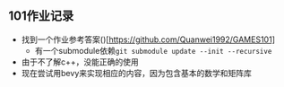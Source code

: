 ## 101作业记录
* 找到一个作业参考答案()[https://github.com/Quanwei1992/GAMES101]
    * 有一个submodule依赖`git submodule update --init --recursive`
* 由于不了解c++，没能正确的使用
* 现在尝试用bevy来实现相应的内容，因为包含基本的数学和矩阵库